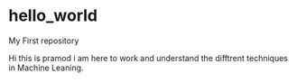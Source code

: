 # hello_world
My First repository 

Hi this is pramod i am here to work and understand the difftrent techniques in Machine Leaning. 
